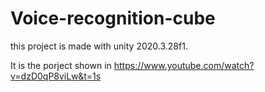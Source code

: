 # Voice-recognition-cube
this project is made with unity 2020.3.28f1.

It is the porject shown in https://www.youtube.com/watch?v=dzD0qP8viLw&t=1s
